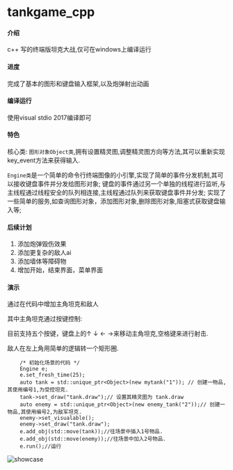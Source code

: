 # tankgame_cpp

#### 介绍
c++ 写的终端版坦克大战,仅可在windows上编译运行

#### 进度
完成了基本的图形和键盘输入框架,以及炮弹射出动画
#### 编译运行
使用visual stdio 2017编译即可

#### 特色
核心类:
```图形对象Object类```,拥有设置精灵图,调整精灵图方向等方法,其可以重新实现key_event方法来获得输入.

```Engine类```是一个简单的命令行终端图像的小引擎,实现了简单的事件分发机制,其可以接收键盘事件并分发给图形对象;
键盘的事件通过另一个单独的线程进行监听,与主线程通过线程安全的队列相连接,主线程通过队列来获取键盘事件并分发;
实现了一些简单的服务,如查询图形对象，添加图形对象,删除图形对象,阻塞式获取键盘输入等;


#### 后续计划
1. 添加炮弹毁伤效果
2. 添加更复杂的敌人ai
3. 添加墙体等障碍物
4. 增加开始，结束界面，菜单界面


#### 演示

通过在代码中增加主角坦克和敌人

其中主角坦克通过按键控制:

目前支持五个按键，键盘上的↑ ↓ ← →来移动主角坦克,空格键来进行射击.

敌人在左上角用简单的逻辑转一个矩形圈.

```
	/* 初始化场景的代码 */
	Engine e;
	e.set_fresh_time(25);
	auto tank = std::unique_ptr<Object>(new mytank("1")); // 创建一物品,其使用编号1,为受控坦克.
	tank->set_draw("tank.draw");// 设置其精灵图为 tank.draw
	auto enemy = std::unique_ptr<Object>(new enemy_tank("2"));// 创建一物品,其使用编号2,为敌军坦克.
	enemy->set_visualable();
	enemy->set_draw("tank.draw");
	e.add_obj(std::move(tank));//往场景中插入1号物品.
	e.add_obj(std::move(enemy));//往场景中加入2号物品.
	e.run();//运行
```
![showcase](https://github.com/hfh1999/tankgame_cpp_refactoring/blob/master/showcase-back.gif)
